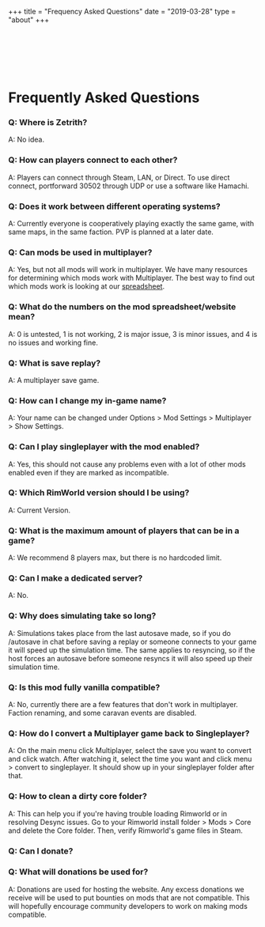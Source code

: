 +++
title = "Frequency Asked Questions"
date = "2019-03-28"
type = "about"
+++


&nbsp;

&nbsp;

&nbsp;

# Frequently Asked Questions

### Q: Where is Zetrith?

A: No idea.

### Q: How can players connect to each other?

A: Players can connect through Steam, LAN, or Direct. To use direct connect, portforward 30502 through UDP or use a software like Hamachi.

### Q: Does it work between different operating systems?

A: Currently everyone is cooperatively playing exactly the same game, with same maps, in the same faction. PVP is planned at a later date.

### Q: Can mods be used in multiplayer?

A: Yes, but not all mods will work in multiplayer. We have many resources for determining which mods work with Multiplayer. The best way to find out which mods work is looking at our [spreadsheet](https://tinyurl.com/Multiplayer-Spreadsheet).

### Q: What do the numbers on the mod spreadsheet/website mean?

A: 0 is untested, 1 is not working, 2 is major issue, 3 is minor issues, and 4 is no issues and working fine.

### Q: What is save replay?

A: A multiplayer save game.

### Q: How can I change my in-game name?

A: Your name can be changed under Options > Mod Settings > Multiplayer > Show Settings.

### Q: Can I play singleplayer with the mod enabled?

A: Yes, this should not cause any problems even with a lot of other mods enabled even if they are marked as incompatible.

### Q: Which RimWorld version should I be using?

A: Current Version.

### Q: What is the maximum amount of players that can be in a game?

A: We recommend 8 players max, but there is no hardcoded limit.

### Q: Can I make a dedicated server?

A: No.

### Q: Why does simulating take so long?

A: Simulations takes place from the last autosave made, so if you do /autosave in chat before saving a replay or someone connects to your game it will speed up the simulation time. The same applies to resyncing, so if the host forces an autosave before someone resyncs it will also speed up their simulation time.

### Q: Is this mod fully vanilla compatible?

A: No, currently there are a few features that don't work in multiplayer. Faction renaming, and some caravan events are disabled.

### Q: How do I convert a Multiplayer game back to Singleplayer?

A: On the main menu click Multiplayer, select the save you want to convert and click watch. After watching it, select the time you want and click menu > convert to singleplayer. It should show up in your singleplayer folder after that.

### Q: How to clean a dirty core folder?

A: This can help you if you're having trouble loading Rimworld or in resolving Desync issues. Go to your Rimworld install folder > Mods > Core and delete the Core folder. Then, verify Rimworld's game files in Steam.

### Q: Can I donate?

<script type='text/javascript' src='https://ko-fi.com/widgets/widget_2.js'></script><script type='text/javascript'>kofiwidget2.init('Support RWMP on Ko-fi', '#46b798', 'L4L1117BB');kofiwidget2.draw();</script>

### Q: What will donations be used for?

A: Donations are used for hosting the website. Any excess donations we receive will be used to put bounties on mods that are not compatible. This will hopefully encourage community developers to work on making mods compatible.

&nbsp;

&nbsp;

&nbsp;
